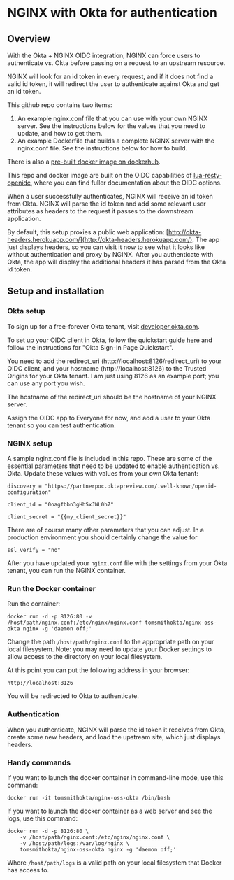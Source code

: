 # NGINX with Okta for authentication #

## Overview ##

With the Okta + NGINX OIDC integration, NGINX can force users to authenticate vs. Okta before passing on a request to an upstream resource.

NGINX will look for an id token in every request, and if it does not find a valid id token, it will redirect the user to authenticate against Okta and get an id token.

This github repo contains two items:

1. An example nginx.conf file that you can use with your own NGINX server. See the instructions below for the values that you need to update, and how to get them.
2. An example Dockerfile that builds a complete NGINX server with the nginx.conf file. See the instructions below for how to build.

There is also a [pre-built docker image on dockerhub](https://hub.docker.com/r/tomsmithokta/nginx-oss-okta).

This repo and docker image are built on the OIDC capabilities of [lua-resty-openidc](https://github.com/zmartzone/lua-resty-openidc), where you can find fuller documentation about the OIDC options.

When a user successfully authenticates, NGINX will receive an id token from Okta. NGINX will parse the id token and add some relevant user attributes as headers to the request it passes to the downstream application.

By default, this setup proxies a public web application: [http://okta-headers.herokuapp.com/](http://okta-headers.herokuapp.com/). The app just displays headers, so you can visit it now to see what it looks like without authentication and proxy by NGINX. After you authenticate with Okta, the app will display the additional headers it has parsed from the Okta id token.

## Setup and installation

### Okta setup
To sign up for a free-forever Okta tenant, visit [developer.okta.com](https://developer.okta.com/).

To set up your OIDC client in Okta, follow the quickstart guide [here](https://developer.okta.com/quickstart/#/okta-sign-in-page/nodejs/express) and follow the instructions for "Okta Sign-In Page Quickstart".

You need to add the redirect_uri (http://localhost:8126/redirect_uri) to your OIDC client, and your hostname (http://localhost:8126) to the Trusted Origins for your Okta tenant. I am just using 8126 as an example port; you can use any port you wish.

The hostname of the redirect_uri should be the hostname of your NGINX server.

Assign the OIDC app to Everyone for now, and add a user to your Okta tenant so you can test authentication.

### NGINX setup

A sample nginx.conf file is included in this repo. These are some of the essential parameters that need to be updated to enable authentication vs. Okta. Update these values with values from your own Okta tenant:

```
discovery = "https://partnerpoc.oktapreview.com/.well-known/openid-configuration"

client_id = "0oagfbbn3gHhSxJWL0h7"

client_secret = "{{my_client_secret}}"
```

There are of course many other parameters that you can adjust. In a production environment you should certainly change the value for 

```
ssl_verify = "no"
```

After you have updated your `nginx.conf` file with the settings from your Okta tenant, you can run the NGINX container.

### Run the Docker container
Run the container:

```
docker run -d -p 8126:80 -v /host/path/nginx.conf:/etc/nginx/nginx.conf tomsmithokta/nginx-oss-okta nginx -g 'daemon off;'
```

Change the path `/host/path/nginx.conf` to the appropriate path on your local filesystem. Note: you may need to update your Docker settings to allow access to the directory on your local filesystem.

At this point you can put the following address in your browser:

```
http://localhost:8126
```

You will be redirected to Okta to authenticate.

### Authentication
When you authenticate, NGINX will parse the id token it receives from Okta, create some new headers, and load the upstream site, which just displays headers.

### Handy commands
If you want to launch the docker container in command-line mode, use this command:

```
docker run -it tomsmithokta/nginx-oss-okta /bin/bash
```

If you want to launch the docker container as a web server and see the logs, use this command:

```
docker run -d -p 8126:80 \
	-v /host/path/nginx.conf:/etc/nginx/nginx.conf \
	-v /host/path/logs:/var/log/nginx \
	tomsmithokta/nginx-oss-okta nginx -g 'daemon off;'
```

Where `/host/path/logs` is a valid path on your local filesystem that Docker has access to.
